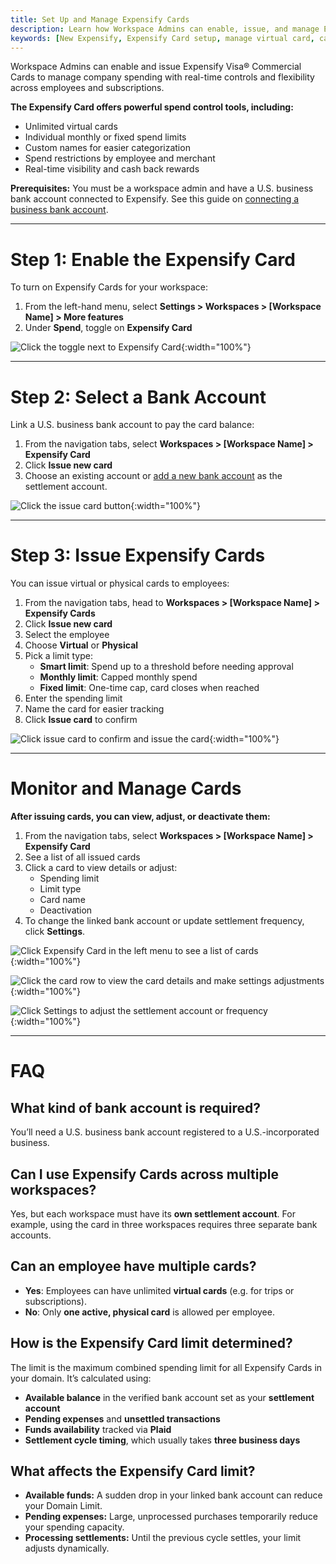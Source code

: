 ```yaml
---
title: Set Up and Manage Expensify Cards
description: Learn how Workspace Admins can enable, issue, and manage Expensify Cards for employees, including spending limits, bank connections, and virtual card setup.
keywords: [New Expensify, Expensify Card setup, manage virtual card, card limits, Expensify Visa, card settings, Workspace Admin]
---
```


Workspace Admins can enable and issue Expensify Visa® Commercial Cards to manage company spending with real-time controls and flexibility across employees and subscriptions.

**The Expensify Card offers powerful spend control tools, including:**

- Unlimited virtual cards
- Individual monthly or fixed spend limits
- Custom names for easier categorization
- Spend restrictions by employee and merchant
- Real-time visibility and cash back rewards

**Prerequisites:** You must be a workspace admin and have a U.S. business bank account connected to Expensify. See this guide on [connecting a business bank account](https://help.expensify.com/articles/new-expensify/wallet-and-payments/Connect-a-Business-Bank-Account).

---

# Step 1: Enable the Expensify Card

To turn on Expensify Cards for your workspace:

1. From the left-hand menu, select **Settings > Workspaces > [Workspace Name] > More features**
2. Under **Spend**, toggle on **Expensify Card**

![Click the toggle next to Expensify Card]({{site.url}}/assets/images/ExpensifyHelp-WorkspaceFeeds_01.png){:width="100%"}

---

# Step 2: Select a Bank Account

Link a U.S. business bank account to pay the card balance:

1. From the navigation tabs, select **Workspaces > [Workspace Name] > Expensify Card**
2. Click **Issue new card**
3. Choose an existing account or [add a new bank account](https://help.expensify.com/articles/new-expensify/expenses-and-payments/Connect-a-Business-Bank-Account) as the settlement account.

![Click the issue card button]({{site.url}}/assets/images/ExpensifyHelp-WorkspaceFeeds_02.png){:width="100%"}

---

# Step 3: Issue Expensify Cards

You can issue virtual or physical cards to employees:

1. From the navigation tabs, head to **Workspaces > [Workspace Name] > Expensify Cards**
2. Click **Issue new card**
3. Select the employee
4. Choose **Virtual** or **Physical**
5. Pick a limit type:
   - **Smart limit**: Spend up to a threshold before needing approval
   - **Monthly limit**: Capped monthly spend
   - **Fixed limit**: One-time cap, card closes when reached
6. Enter the spending limit
7. Name the card for easier tracking
8. Click **Issue card** to confirm

![Click issue card to confirm and issue the card]({{site.url}}/assets/images/ExpensifyHelp-WorkspaceFeeds_04.png){:width="100%"}

---

# Monitor and Manage Cards

**After issuing cards, you can view, adjust, or deactivate them:**

1. From the navigation tabs, select **Workspaces > [Workspace Name] > Expensify Card**
2. See a list of all issued cards
3. Click a card to view details or adjust:
   - Spending limit
   - Limit type
   - Card name
   - Deactivation
4. To change the linked bank account or update settlement frequency, click **Settings**.

![Click Expensify Card in the left menu to see a list of cards]({{site.url}}/assets/images/ExpensifyHelp-WorkspaceFeeds_05.png){:width="100%"}

![Click the card row to view the card details and make settings adjustments]({{site.url}}/assets/images/ExpensifyHelp-WorkspaceFeeds_06.png){:width="100%"}

![Click Settings to adjust the settlement account or frequency]({{site.url}}/assets/images/ExpensifyHelp-WorkspaceFeeds_07.png){:width="100%"}

---

# FAQ

## What kind of bank account is required?

You’ll need a U.S. business bank account registered to a U.S.-incorporated business.

## Can I use Expensify Cards across multiple workspaces?

Yes, but each workspace must have its **own settlement account**. For example, using the card in three workspaces requires three separate bank accounts.

## Can an employee have multiple cards?

- **Yes**: Employees can have unlimited **virtual cards** (e.g. for trips or subscriptions).
- **No**: Only **one active, physical card** is allowed per employee.

## How is the Expensify Card limit determined?

The limit is the maximum combined spending limit for all Expensify Cards in your domain. It’s calculated using:

- **Available balance** in the verified bank account set as your **settlement account**
- **Pending expenses** and **unsettled transactions**
- **Funds availability** tracked via **Plaid**
- **Settlement cycle timing**, which usually takes **three business days**

## What affects the Expensify Card limit?

- **Available funds:** A sudden drop in your linked bank account can reduce your Domain Limit.
- **Pending expenses:** Large, unprocessed purchases temporarily reduce your spending capacity.
- **Processing settlements:** Until the previous cycle settles, your limit adjusts dynamically.

